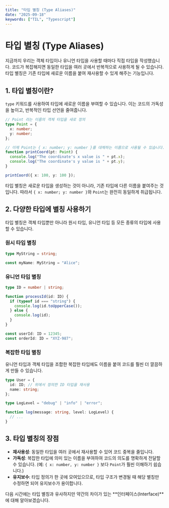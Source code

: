 ```yaml
---
title: "타입 별칭 (Type Aliases)"
date: "2025-09-18"
keywords: ["TIL", "Typescript"]
---
```


# 타입 별칭 (Type Aliases)

지금까지 우리는 객체 타입이나 유니언 타입을 사용할 때마다 직접 타입을 작성했습니다. 코드가 복잡해지면 동일한 타입을 여러 곳에서 반복적으로 사용하게 될 수 있습니다. 타입 별칭은 기존 타입에 새로운 이름을 붙여 재사용할 수 있게 해주는 기능입니다.

## 1. 타입 별칭이란?

`type` 키워드를 사용하여 타입에 새로운 이름을 부여할 수 있습니다. 이는 코드의 가독성을 높이고, 반복적인 타입 선언을 줄여줍니다.

```typescript
// Point 라는 이름의 객체 타입을 새로 정의
type Point = {
  x: number;
  y: number;
};

// 이제 Point는 { x: number; y: number }를 대체하는 이름으로 사용될 수 있습니다.
function printCoord(pt: Point) {
  console.log("The coordinate's x value is " + pt.x);
  console.log("The coordinate's y value is " + pt.y);
}

printCoord({ x: 100, y: 100 });
```

타입 별칭은 새로운 타입을 생성하는 것이 아니라, 기존 타입에 다른 이름을 붙여주는 것입니다. 따라서 `{ x: number; y: number }`와 `Point`는 완전히 동일하게 취급됩니다.

## 2. 다양한 타입에 별칭 사용하기

타입 별칭은 객체 타입뿐만 아니라 원시 타입, 유니언 타입 등 모든 종류의 타입에 사용할 수 있습니다.

### 원시 타입 별칭

```typescript
type MyString = string;

const myName: MyString = "Alice";
```

### 유니언 타입 별칭

```typescript
type ID = number | string;

function processId(id: ID) {
  if (typeof id === "string") {
    console.log(id.toUpperCase());
  } else {
    console.log(id);
  }
}

const userId: ID = 12345;
const orderId: ID = "XYZ-987";
```

### 복잡한 타입 별칭

유니언 타입과 객체 타입을 조합한 복잡한 타입에도 이름을 붙여 코드를 훨씬 더 깔끔하게 만들 수 있습니다.

```typescript
type User = {
  id: ID; // 위에서 정의한 ID 타입을 재사용
  name: string;
};

type LogLevel = "debug" | "info" | "error";

function log(message: string, level: LogLevel) {
  // ...
}
```

## 3. 타입 별칭의 장점

- **재사용성**: 동일한 타입을 여러 곳에서 재사용할 수 있어 코드 중복을 줄입니다.
- **가독성**: 복잡한 타입에 의미 있는 이름을 부여하여 코드의 의도를 명확하게 전달할 수 있습니다. (예: `{ x: number, y: number }` 보다 `Point`가 훨씬 이해하기 쉽습니다.)
- **유지보수**: 타입 정의가 한 곳에 모여있으므로, 타입 구조가 변경될 때 해당 별칭만 수정하면 되어 유지보수가 용이합니다.

다음 시간에는 타입 별칭과 유사하지만 약간의 차이가 있는 **인터페이스(Interface)**에 대해 알아보겠습니다.
